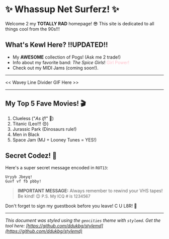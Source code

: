 # ✨ Whassup Net Surferz! ✨

Welcome 2 my **TOTALLY RAD** homepage! 😎 This site is dedicated to all things cool from the 90s!!!

## What's Kewl Here? <blink>!!UPDATED!!</blink>

*   My **AWESOME** collection of Pogs! (Ask me 2 trade!)
*   Info about my favorite band: *The Spice Girls*! <font color="pink">Girl Power!</font>
*   Check out my <blink>MIDI Jams</blink> (coming soon!).

***
<< Wavey Line Divider GIF Here >>
***

## My Top 5 Fave Movies! 🎬

1.  Clueless ("*As if!*" 🤣)
2.  Titanic (Leo!!! 😍)
3.  Jurassic Park (Dinosaurs rule!)
4.  Men in Black
5.  Space Jam (MJ + Looney Tunes = YES!)

## Secret Codez! 🤫

Here's a super secret message encoded in `ROT13`:

```
Uryyb Jbeyq!
Guvf vf fb pbby!
```

> **IMPORTANT MESSAGE:** Always remember to rewind your VHS tapes! Be kind! 😉 <font size="-1">P.S. My ICQ # is 1234567</font>

Don't forget to sign my guestbook before you leave! C U L8R! 🤘

---
*This document was styled using the `geocities` theme with `stylemd`. Get the tool here: [https://github.com/ddukbg/stylemd](https://github.com/ddukbg/stylemd)* 